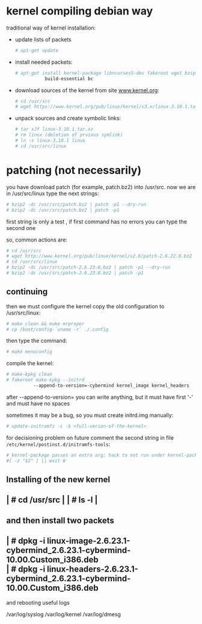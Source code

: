 # kernel compiling debian way 
traditional way of kernel installation:

- update lists of packets
  ```sh
  # apt-get update 
  ```

- install needed packets:
  ```sh 
  # apt-get install kernel-package libncurses5-dev fakeroot wget bzip2 
 		     build-essential bc					
  ```

- download sources of the kernel from site www.kernel.org:
  ```sh
  # cd /usr/src                                                        
  # wget https://www.kernel.org/pub/linux/kernel/v3.x/linux-3.10.1.tar.xz  

- unpack sources and create symbolic links:
  ```sh
  # tar xJf linux-3.10.1.tar.xz            				      
  # rm linux (deletion of prvious symlink) 				 
  # ln -s linux-3.10.1 linux               				
  # cd /usr/src/linux                      				
  ```

# patching (not necessarily)
you have download patch (for example, patch.bz2) into /usr/src.
now we are in /usr/src/linux
type the next strings:
```sh
# bzip2 -dc /usr/src/patch.bz2 | patch -p1 --dry-run 		
# bzip2 -dc /usr/src/patch.bz2 | patch -p1          
```
 first string is only a test , if first command has no errors you can type the second one
 
so, common actions are:
```sh
# cd /usr/src                                                        
# wget http://www.kernel.org/pub/linux/kernel/v2.6/patch-2.6.22.8.bz2
# cd /usr/src/linux                                                  
# bzip2 -dc /usr/src/patch-2.6.23.8.bz2 | patch -p1 --dry-run        
# bzip2 -dc /usr/src/patch-2.6.23.8.bz2 | patch -p1                  
```
 
## continuing
then we must configure the kernel
copy the old configuration to /usr/src/linux:
```sh
# make clean && make mrproper            				
# cp /boot/config-`uname -r` ./.config   				
```

then type the command:
```sh
# make menuconfig                   					
```

compile the kernel:
```sh
# make-kpkg clean                                                    
# fakeroot make-kpkg --initrd 
          --append-to-version=-cybermind kernel_image kernel_headers
```
 
after --append-to-version= you can write anything, 
but it must have first '-' and must have no spaces

sometimes it may be a bug, so you must create initrd.img manually:
```sh
# update-initramfs -c -k <full-verion-of-the-kernel> 
```
 
for decisioning problem on future comment the second string in file
`/etc/kernel/postinst.d/initramfs-tools`:
```sh
# kernel-package passes an extra arg; hack to not run under kernel-package  
#[ -z "$2" ] || exit 0                                                      
```

 
 Installing of the new kernel
---------------------------------------------------------------------------------
 | # cd /usr/src    							 	|
 | # ls -l          								| 
 --------------------------------------------------------------------------------

 and then install two packets
 --------------------------------------------------------------------------------
 | # dpkg -i linux-image-2.6.23.1-cybermind_2.6.23.1-cybermind-10.00.Custom_i386.deb     
 | # dpkg -i linux-headers-2.6.23.1-cybermind_2.6.23.1-cybermind-10.00.Custom_i386.deb   
 ---------------------------------------------------------------------------------

 and rebooting
 useful logs

 /var/log/syslog
 /var/log/kernel
 /var/log/dmesg
